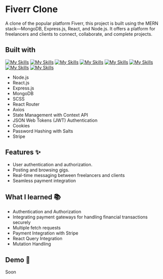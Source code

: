 # Fiverr Clone
A clone of the popular platform Fiverr, this project is built using the MERN stack—MongoDB, Express.js, React, and Node.js. It offers a platform for freelancers and clients to connect, collaborate, and complete projects. 

## Built with
[![My Skills](https://skillicons.dev/icons?i=js)](https://developer.mozilla.org/en-US/docs/Web/JavaScript)
[![My Skills](https://skillicons.dev/icons?i=html)](https://www.w3.org/html/)
[![My Skills](https://skillicons.dev/icons?i=react)](https://react.dev/)
[![My Skills](https://skillicons.dev/icons?i=nodejs)](https://nodejs.org/en)
[![My Skills](https://skillicons.dev/icons?i=express)](https://expressjs.com/)
[![My Skills](https://skillicons.dev/icons?i=mongodb)](https://www.mongodb.com)
[![My Skills](https://skillicons.dev/icons?i=postman)](https://www.postman.com/)
[![My Skills](https://skillicons.dev/icons?i=sass)](https://sass-lang.com/documentation/)

- Node.js 
- React.js
- Express.js
- MongoDB
- SCSS
- React Router
- Axios
- State Management with Context API
- JSON Web Tokens (JWT) Authentication
- Cookies
- Password Hashing with Salts
- Stripe
## Features ✨ 
- User authentication and authorization.
- Posting and browsing gigs.
- Real-time messaging between freelancers and clients
- Seamless payment integration
## What I learned 📚
- Authentication and Authorization
- Integrating payment gateways for handling financial transactions securely
- Multiple fetch requests 
- Payment Integration with Stripe
- React Query Integration
-  Mutation Handling
## Demo 🚀
Soon 
